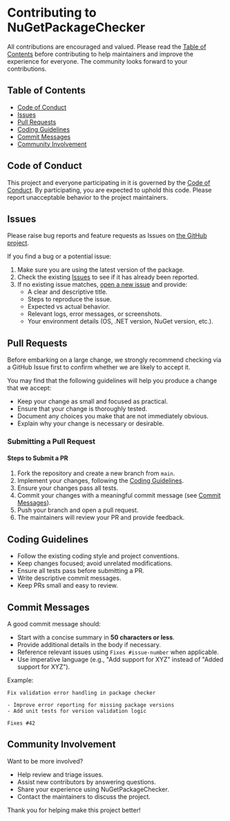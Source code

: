 # Contributing to NuGetPackageChecker

All contributions are encouraged and valued. Please read the [Table of Contents](#table-of-contents) before contributing to help maintainers and improve the experience for everyone. The community looks forward to your contributions.

## Table of Contents

- [Code of Conduct](#code-of-conduct)
- [Issues](#issues)
- [Pull Requests](#pull-requests)
- [Coding Guidelines](#coding-guidelines)
- [Commit Messages](#commit-messages)
- [Community Involvement](#community-involvement)

## Code of Conduct

This project and everyone participating in it is governed by the [Code of Conduct](CODE_OF_CONDUCT.md). By participating, you are expected to uphold this code. Please report unacceptable behavior to the project maintainers.

## Issues

Please raise bug reports and feature requests as Issues on [the GitHub project](https://github.com/G-Research/NuGetPackageChecker/issues).

If you find a bug or a potential issue:

1. Make sure you are using the latest version of the package.
2. Check the existing [Issues](https://github.com/G-Research/NuGetPackageChecker/issues) to see if it has already been reported.
3. If no existing issue matches, [open a new issue](https://github.com/G-Research/NuGetPackageChecker/issues/new) and provide:
   - A clear and descriptive title.
   - Steps to reproduce the issue.
   - Expected vs actual behavior.
   - Relevant logs, error messages, or screenshots.
   - Your environment details (OS, .NET version, NuGet version, etc.).

## Pull Requests

Before embarking on a large change, we strongly recommend checking via a GitHub Issue first to confirm whether we are likely to accept it.

You may find that the following guidelines will help you produce a change that we accept:

* Keep your change as small and focused as practical.
* Ensure that your change is thoroughly tested.
* Document any choices you make that are not immediately obvious.
* Explain why your change is necessary or desirable.

### Submitting a Pull Request

#### Steps to Submit a PR

1. Fork the repository and create a new branch from `main`.
2. Implement your changes, following the [Coding Guidelines](#coding-guidelines).
3. Ensure your changes pass all tests.
4. Commit your changes with a meaningful commit message (see [Commit Messages](#commit-messages)).
5. Push your branch and open a pull request.
6. The maintainers will review your PR and provide feedback.

## Coding Guidelines

- Follow the existing coding style and project conventions.
- Keep changes focused; avoid unrelated modifications.
- Ensure all tests pass before submitting a PR.
- Write descriptive commit messages.
- Keep PRs small and easy to review.

## Commit Messages

A good commit message should:

- Start with a concise summary in **50 characters or less**.
- Provide additional details in the body if necessary.
- Reference relevant issues using `Fixes #issue-number` when applicable.
- Use imperative language (e.g., "Add support for XYZ" instead of "Added support for XYZ").

Example:

```
Fix validation error handling in package checker

- Improve error reporting for missing package versions
- Add unit tests for version validation logic

Fixes #42
```

## Community Involvement

Want to be more involved?

- Help review and triage issues.
- Assist new contributors by answering questions.
- Share your experience using NuGetPackageChecker.
- Contact the maintainers to discuss the project.

Thank you for helping make this project better!


